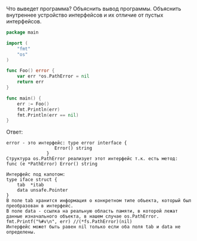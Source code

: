 Что выведет программа? Объяснить вывод программы. Объяснить внутреннее устройство интерфейсов и их отличие от пустых интерфейсов.

```go
package main

import (
	"fmt"
	"os"
)

func Foo() error {
	var err *os.PathError = nil
	return err
}

func main() {
	err := Foo()
	fmt.Println(err)
	fmt.Println(err == nil)
}
```

Ответ:
```
error - это интерфейс: type error interface {
		          Error() string
		       }
Структура os.PathError реализует этот интерфейс т.к. есть метод:
func (e *PathError) Error() string 

Интерфейс под капотом:
type iface struct {
	tab  *itab
	data unsafe.Pointer
}
В поле tab хранится информация о конкретном типе объекта, который был преобразован в интерфейс.
В поле data - ссылка на реальную область памяти, в которой лежат данные изначального объекта, в нашем случае os.PathError.
fmt.Printf("%#v\n", err) //(*fs.PathError)(nil)
Интерфейс может быть равен nil только если оба поля tab и data не определены.

```
